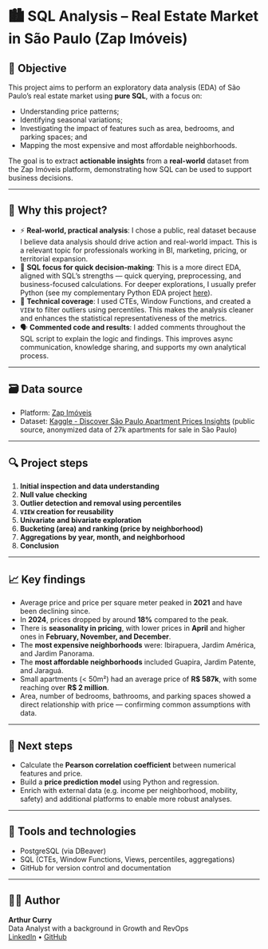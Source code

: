 # 🏙️ SQL Analysis – Real Estate Market in São Paulo (Zap Imóveis)

## 📌 Objective

This project aims to perform an exploratory data analysis (EDA) of São Paulo’s real estate market using **pure SQL**, with a focus on:
- Understanding price patterns;
- Identifying seasonal variations;
- Investigating the impact of features such as area, bedrooms, and parking spaces; and
- Mapping the most expensive and most affordable neighborhoods.

The goal is to extract **actionable insights** from a **real-world** dataset from the Zap Imóveis platform, demonstrating how SQL can be used to support business decisions.

---

## 🧠 Why this project?

- ⚡ **Real-world, practical analysis**: I chose a public, real dataset because I believe data analysis should drive action and real-world impact. This is a relevant topic for professionals working in BI, marketing, pricing, or territorial expansion.
- 🎯 **SQL focus for quick decision-making**: This is a more direct EDA, aligned with SQL’s strengths — quick querying, preprocessing, and business-focused calculations. For deeper explorations, I usually prefer Python (see my complementary Python EDA project [here](https://github.com/arthurcurrycb/mba-admissions-eda/)).
- 🧱 **Technical coverage**: I used CTEs, Window Functions, and created a `VIEW` to filter outliers using percentiles. This makes the analysis cleaner and enhances the statistical representativeness of the metrics.
- 🗣️ **Commented code and results**: I added comments throughout the SQL script to explain the logic and findings. This improves async communication, knowledge sharing, and supports my own analytical process.

---

## 🗃️ Data source

- Platform: [Zap Imóveis](https://www.zapimoveis.com.br/)
- Dataset: [Kaggle - Discover São Paulo Apartment Prices Insights](https://www.kaggle.com/datasets/marcelobatalhah/discover-so-paulo-apartment-prices-insights) (public source, anonymized data of 27k apartments for sale in São Paulo)

---

## 🔍 Project steps

1. **Initial inspection and data understanding**  
2. **Null value checking**  
3. **Outlier detection and removal using percentiles**  
4. **`VIEW` creation for reusability**  
5. **Univariate and bivariate exploration**  
6. **Bucketing (area) and ranking (price by neighborhood)**  
7. **Aggregations by year, month, and neighborhood**  
8. **Conclusion**

---

## 📈 Key findings

- Average price and price per square meter peaked in **2021** and have been declining since.
- In **2024**, prices dropped by around **18%** compared to the peak.
- There is **seasonality in pricing**, with lower prices in **April** and higher ones in **February, November, and December**.
- The **most expensive neighborhoods** were: Ibirapuera, Jardim América, and Jardim Panorama.
- The **most affordable neighborhoods** included Guapira, Jardim Patente, and Jaraguá.
- Small apartments (< 50m²) had an average price of **R$ 587k**, with some reaching over **R$ 2 million**.
- Area, number of bedrooms, bathrooms, and parking spaces showed a direct relationship with price — confirming common assumptions with data.

---

## 🚀 Next steps

- Calculate the **Pearson correlation coefficient** between numerical features and price.  
- Build a **price prediction model** using Python and regression.  
- Enrich with external data (e.g. income per neighborhood, mobility, safety) and additional platforms to enable more robust analyses.

---

## 🧩 Tools and technologies

- PostgreSQL (via DBeaver)  
- SQL (CTEs, Window Functions, Views, percentiles, aggregations)  
- GitHub for version control and documentation

---

## 🧑‍💻 Author

**Arthur Curry**  
Data Analyst with a background in Growth and RevOps  
[LinkedIn](https://www.linkedin.com/in/arthurcurrycb) • [GitHub](https://github.com/arthurcurrycb)
